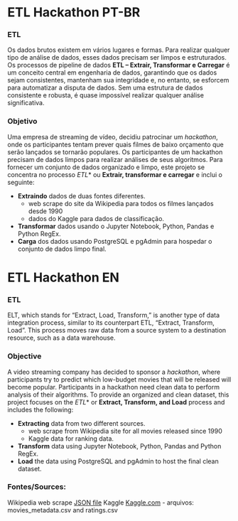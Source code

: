 # ETL Hackathon PT-BR

### ETL 
Os dados brutos existem em vários lugares e formas. Para realizar qualquer tipo de análise de dados, esses dados precisam ser limpos e estruturados.  Os processos de pipeline de dados **ETL – Extrair, Transformar e Carregar** é um conceito central em engenharia de dados, garantindo que os dados sejam consistentes, mantenham sua integridade e, no entanto, se esforcem para automatizar a disputa de dados. Sem uma estrutura de dados consistente e robusta, é quase impossível realizar qualquer análise significativa.



### Objetivo
Uma empresa de streaming de vídeo, decidiu patrocinar um *hackathon*, onde os participantes tentam prever quais filmes de baixo orçamento que serão lançados se tornarão populares. Os participantes de um hackathon precisam de dados limpos para realizar análises de seus algoritmos. Para fornecer um conjunto de dados organizado e limpo, este projeto se concentra no processo *ETL** ou **Extrair, transformar e carregar** e inclui o seguinte:

-	**Extraindo** dados de duas fontes diferentes.
    - web scrape do site da Wikipedia para todos os filmes lançados desde 1990
    - dados do Kaggle para dados de classificação.
-	**Transformar** dados usando o Jupyter Notebook, Python, Pandas e Python RegEx.
-	**Carga** dos dados usando PostgreSQL e pgAdmin para hospedar o conjunto de dados limpo final.


# ETL Hackathon EN

### ETL 
ELT, which stands for “Extract, Load, Transform,” is another type of data integration process, similar to its counterpart ETL, “Extract, Transform, Load”. This process moves raw data from a source system to a destination resource, such as a data warehouse.


### Objective
A video streaming company has decided to sponsor a *hackathon*, where participants try to predict which low-budget movies that will be released will become popular. Participants in a hackathon need clean data to perform analysis of their algorithms. To provide an organized and clean dataset, this project focuses on the *ETL** or **Extract, Transform, and Load** process and includes the following:

- **Extracting** data from two different sources.
    - web scrape from Wikipedia site for all movies released since 1990
    - Kaggle data for ranking data.
- **Transform** data using Jupyter Notebook, Python, Pandas and Python RegEx.
- **Load** the data using PostgreSQL and pgAdmin to host the final clean dataset.




### Fontes/Sources: 

Wikipedia web scrape [JSON file](Resources/wikipedia-movies.json)
Kaggle [Kaggle.com](https://www.kaggle.com/rounakbanik/the-movies-dataset) - arquivos: movies_metadata.csv and ratings.csv

